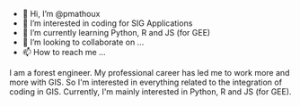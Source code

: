 - 👋 Hi, I’m @pmathoux
- 👀 I’m interested in coding for SIG Applications
- 🌱 I’m currently learning Python, R and JS (for GEE)
- 💞️ I’m looking to collaborate on ...
- 📫 How to reach me ...

<!---
pmathoux/pmathoux is a ✨ special ✨ repository because its `README.md` (this file) appears on your GitHub profile.
You can click the Preview link to take a look at your changes.
--->
I am a forest engineer. My professional career has led me to work more and more with GIS. So I'm interested in everything related to the integration of coding in GIS.
Currently, I'm mainly interested in Python, R and JS (for GEE).
